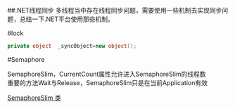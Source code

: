 ##﻿.NET线程同步 
  多线程当中存在线程同步问题，需要使用一些机制去实现同步问题，总结一下.NET平台使用那些机制。

#lock

``` C#
private object  _syncObject=new object(); 
```



#Semaphore

  SemaphoreSlim，CurrentCount属性允许进入SemaphoreSlim的线程数</br>
重要的方法Wait与Release，SemaphoreSlim只是在当前Application有效</br>

  [SemaphoreSlim 类](https://msdn.microsoft.com/zh-cn/library/system.threading.semaphoreslim%28v=vs.110%29.aspx?f=255&MSPPError=-2147217396)
